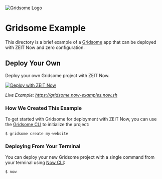![Gridsome Logo](../packages/frameworks/logos/gridsome.svg)

# Gridsome Example

This directory is a brief example of a [Gridsome](https://gridsome.org/) app that can be deployed with ZEIT Now and zero configuration.

## Deploy Your Own

Deploy your own Gridsome project with ZEIT Now.

[![Deploy with ZEIT Now](https://zeit.co/button)](https://zeit.co/new/project?template=https://github.com/zeit/now/tree/master/examples/gridsome)

_Live Example: https://gridsome.now-examples.now.sh_

### How We Created This Example

To get started with Gridsome for deployment with ZEIT Now, you can use the [Gridsome CLI](https://gridsome.org/docs/gridsome-cli/) to initialize the project:

```shell
$ gridsome create my-website
```

### Deploying From Your Terminal

You can deploy your new Gridsome project with a single command from your terminal using [Now CLI](https://zeit.co/download):

```shell
$ now
```
